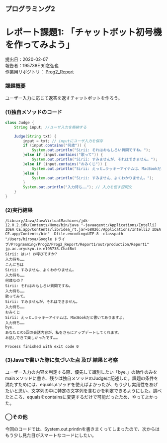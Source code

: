 ## プログラミング2

# レポート課題1: 「チャットボット初号機を作ってみよう」
提出日：2020-02-07  
報告者：195738E 知念弘也  
作業用リポジトリ： [Prog2_Report](https://github.com/hiroya-ie/Prog2_Report.git)

### 課題概要  

ユーザー入力に応じて返答を返すチャットボットを作ろう。

### (1)独自メソッドのコード  
```java:Chatbot.java
class Judge {
    String input; //ユーザ入力を格納する

    Judge(String txt) {
        input = txt; // inputにユーザ入力を保存
        if (input.contains("何歳")) {
            System.out.println("Sirii: それはおもしろい質問ですね。");
        }else if (input.contains("歌って")) {
            System.out.println("Sirii: すみませんが、それはできません。");
        }else if (input.contains("おみくじ")) {
            System.out.println("Sirii: えっと…ラッキーアイテムは、MacBookだと書いてありますよ。");
        }else {
            System.out.println("Sirii: すみません、よくわかりません。");
        }
        System.out.println("入力待ち……"); // 入力を促す説明文
    }
}
```

### (2)実行結果  
```
/Library/Java/JavaVirtualMachines/jdk-12.0.2.jdk/Contents/Home/bin/java "-javaagent:/Applications/IntelliJ IDEA CE.app/Contents/lib/idea_rt.jar=58026:/Applications/IntelliJ IDEA CE.app/Contents/bin" -Dfile.encoding=UTF-8 -classpath "/Users/hiroya/Google ドライブ/Programming/Prog2/Prog2_Report/Report1/out/production/Report1" jp.ac.uryukyu.ie.e195738.ChatBot
Sirii: はい! お呼びですか?
入力待ち……
こんにちは
Sirii: すみません、よくわかりません。
入力待ち……
何歳なの？
Sirii: それはおもしろい質問ですね。
入力待ち……
歌ってみて。
Sirii: すみませんが、それはできません。
入力待ち……
おみくじ
Sirii: えっと…ラッキーアイテムは、MacBookだと書いてありますよ。
入力待ち……
bye.
あなたとの5回の会話内容が、私をさらにアップデートしてくれます。
お話しできて楽しかったです……

Process finished with exit code 0
```

###  (3)Javaで書いた際に気づいた点 及び 結果と考察
ユーザー入力の内容を判定する際、優先して識別したい「bye.」の動作のみをmainメソッドに書き、残りは独自メソッドのJudgeに記述した。課題の条件を満たすためには、equalsメソッドを使えばよかったが、もう少し実用性をあげたいと思い、文字列の中に特定の文字列を含むかを判定できるようにした。調べたところ、equalsをcontainsに変更するだけで可能だったため、やってよかった。

### ◯その他
今回のコードでは、System.out.printlnを書きまくってしまったので、次からはもう少し見た目がスマートなコードにしたい。